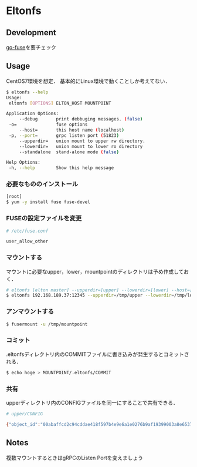 # Eltonfs
## Development
[go-fuse](https://github.com/hanwen/go-fuse)を要チェック

## Usage
CentOS7環境を想定．
基本的にLinux環境で動くことしか考えてない．


```bash
$ eltonfs --help
Usage:
 eltonfs [OPTIONS] ELTON_HOST MOUNTPOINT

Application Options:
     --debug       print debbuging messages. (false)
 -o=               fuse options
     --host=       this host name (localhost)
 -p, --port=       grpc listen port (51823)
     --upperdir=   union mount to upper rw directory.
     --lowerdir=   union mount to lower ro directory
     --standalone  stand-alone mode (false)

Help Options:
 -h, --help        Show this help message
```

### 必要なもののインストール

```bash
[root]
$ yum -y install fuse fuse-devel
```

### FUSEの設定ファイルを変更

```bash
# /etc/fuse.conf

user_allow_other
```

### マウントする
マウントに必要なupper，lower，mountpointのディレクトリは予め作成しておく．
```bash
# eltonfs [elton master] --upperdir=[upper] --lowerdir=[lower] --host=[this hostname] MOUNTPOINT &
$ eltonfs 192.168.189.37:12345 --upperdir=/tmp/upper --lowerdir=/tmp/lower --host=192.168.189.37 /tmp/mountpoint &
```

### アンマウントする

```bash
$ fusermount -u /tmp/mountpoint
```

### コミット
.eltonfsディレクトリ内のCOMMITファイルに書き込みが発生するとコミットされる．

```bash
$ echo hoge > MOUNTPOINT/.eltonfs/COMMIT
```

### 共有
upperディレクトリ内のCONFIGファイルを同一にすることで共有できる．

```bash
# upper/CONFIG

{"object_id":"00abaffcd2c94cddae418f597b4e9e6a1e0276b9af19399003a8e65374acb548","version":1,"delegate":"192.168.189.37"}
```

## Notes
複数マウントするときはgRPCのListen Portを変えましょう
